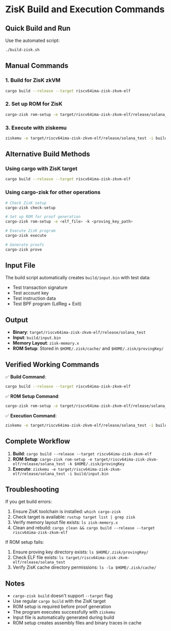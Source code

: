 # ZisK Build and Execution Commands

## Quick Build and Run

Use the automated script:
```bash
./build-zisk.sh
```

## Manual Commands

### 1. Build for ZisK zkVM
```bash
cargo build --release --target riscv64ima-zisk-zkvm-elf
```

### 2. Set up ROM for ZisK
```bash
cargo-zisk rom-setup -e target/riscv64ima-zisk-zkvm-elf/release/solana_test -k $HOME/.zisk/provingKey
```

### 3. Execute with ziskemu
```bash
ziskemu -e target/riscv64ima-zisk-zkvm-elf/release/solana_test -i build/input.bin
```

## Alternative Build Methods

### Using cargo with ZisK target
```bash
cargo build --release --target riscv64ima-zisk-zkvm-elf
```

### Using cargo-zisk for other operations
```bash
# Check ZisK setup
cargo-zisk check-setup

# Set up ROM for proof generation
cargo-zisk rom-setup -e <elf_file> -k <proving_key_path>

# Execute ZisK program
cargo-zisk execute

# Generate proofs
cargo-zisk prove
```

## Input File

The build script automatically creates `build/input.bin` with test data:
- Test transaction signature
- Test account key
- Test instruction data
- Test BPF program (LdReg + Exit)

## Output

- **Binary**: `target/riscv64ima-zisk-zkvm-elf/release/solana_test`
- **Input**: `build/input.bin`
- **Memory Layout**: `zisk-memory.x`
- **ROM Setup**: Stored in `$HOME/.zisk/cache/` and `$HOME/.zisk/provingKey/`

## Verified Working Commands

✅ **Build Command**:
```bash
cargo build --release --target riscv64ima-zisk-zkvm-elf
```

✅ **ROM Setup Command**:
```bash
cargo-zisk rom-setup -e target/riscv64ima-zisk-zkvm-elf/release/solana_test -k $HOME/.zisk/provingKey
```

✅ **Execution Command**:
```bash
ziskemu -e target/riscv64ima-zisk-zkvm-elf/release/solana_test -i build/input.bin
```

## Complete Workflow

1. **Build**: `cargo build --release --target riscv64ima-zisk-zkvm-elf`
2. **ROM Setup**: `cargo-zisk rom-setup -e target/riscv64ima-zisk-zkvm-elf/release/solana_test -k $HOME/.zisk/provingKey`
3. **Execute**: `ziskemu -e target/riscv64ima-zisk-zkvm-elf/release/solana_test -i build/input.bin`

## Troubleshooting

If you get build errors:
1. Ensure ZisK toolchain is installed: `which cargo-zisk`
2. Check target is available: `rustup target list | grep zisk`
3. Verify memory layout file exists: `ls zisk-memory.x`
4. Clean and rebuild: `cargo clean && cargo build --release --target riscv64ima-zisk-zkvm-elf`

If ROM setup fails:
1. Ensure proving key directory exists: `ls $HOME/.zisk/provingKey/`
2. Check ELF file exists: `ls target/riscv64ima-zisk-zkvm-elf/release/solana_test`
3. Verify ZisK cache directory permissions: `ls -la $HOME/.zisk/cache/`

## Notes

- `cargo-zisk build` doesn't support `--target` flag
- Use regular `cargo build` with the ZisK target
- ROM setup is required before proof generation
- The program executes successfully with `ziskemu`
- Input file is automatically generated during build
- ROM setup creates assembly files and binary traces in cache
